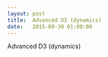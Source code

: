 ```yaml
---
layout: post
title:  Advanced D3 (dynamics)
date:   2015-09-30 01:00:00
---
```


Advanced D3 (dynamics)